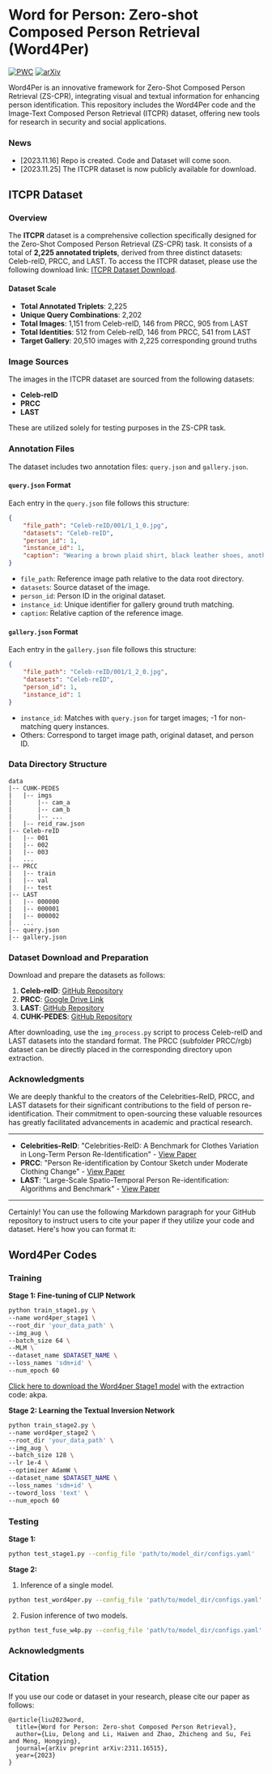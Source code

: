 # Word for Person: Zero-shot Composed Person Retrieval (Word4Per)
[![PWC](https://img.shields.io/endpoint.svg?url=https://paperswithcode.com/badge/word-for-person-zero-shot-composed-person/zero-shot-composed-person-retrieval-on-itcpr)](https://paperswithcode.com/sota/zero-shot-composed-person-retrieval-on-itcpr?p=word-for-person-zero-shot-composed-person)
[![arXiv](https://img.shields.io/badge/Arxiv-2311.16515-b31b1b.svg?logo=arXiv)](https://arxiv.org/abs/2311.16515)

Word4Per is an innovative framework for Zero-Shot Composed Person Retrieval (ZS-CPR), integrating visual and textual information for enhancing person identification. This repository includes the Word4Per code and the Image-Text Composed Person Retrieval (ITCPR) dataset, offering new tools for research in security and social applications.
### News
* [2023.11.16] Repo is created. Code and Dataset will come soon.
* [2023.11.25] The ITCPR dataset is now publicly available for download.



## ITCPR Dataset

### Overview

The **ITCPR** dataset is a comprehensive collection specifically designed for the Zero-Shot Composed Person Retrieval (ZS-CPR) task. It consists of a total of **2,225 annotated triplets**, derived from three distinct datasets: Celeb-reID, PRCC, and LAST. To access the ITCPR dataset, please use the following download link: [ITCPR Dataset Download](https://drive.google.com/file/d/1CTKxtkrDZ1b17TF5W0Kctylu1qGJ2sd2/view?usp=sharing). 

#### Dataset Scale
- **Total Annotated Triplets**: 2,225
- **Unique Query Combinations**: 2,202
- **Total Images**: 1,151 from Celeb-reID, 146 from PRCC, 905 from LAST
- **Total Identities**: 512 from Celeb-reID, 146 from PRCC, 541 from LAST
- **Target Gallery**: 20,510 images with 2,225 corresponding ground truths

### Image Sources
The images in the ITCPR dataset are sourced from the following datasets:
- **Celeb-reID**
- **PRCC**
- **LAST**

These are utilized solely for testing purposes in the ZS-CPR task.

### Annotation Files
The dataset includes two annotation files: `query.json` and `gallery.json`.

#### `query.json` Format
Each entry in the `query.json` file follows this structure:
```json
{
    "file_path": "Celeb-reID/001/1_1_0.jpg",
    "datasets": "Celeb-reID",
    "person_id": 1,
    "instance_id": 1,
    "caption": "Wearing a brown plaid shirt, black leather shoes, another dark gray T-shirt, another blue jeans"
}
```
- `file_path`: Reference image path relative to the data root directory.
- `datasets`: Source dataset of the image.
- `person_id`: Person ID in the original dataset.
- `instance_id`: Unique identifier for gallery ground truth matching.
- `caption`: Relative caption of the reference image.

#### `gallery.json` Format
Each entry in the `gallery.json` file follows this structure:
```json
{
    "file_path": "Celeb-reID/001/1_2_0.jpg",
    "datasets": "Celeb-reID",
    "person_id": 1,
    "instance_id": 1
}
```
- `instance_id`: Matches with `query.json` for target images; -1 for non-matching query instances.
- Others: Correspond to target image path, original dataset, and person ID.

### Data Directory Structure
```
data
|-- CUHK-PEDES
|   |-- imgs
|       |-- cam_a
|       |-- cam_b
|       |-- ...
|   |-- reid_raw.json
|-- Celeb-reID
|   |-- 001
|   |-- 002
|   |-- 003
|   ...
|-- PRCC
|   |-- train
|   |-- val
|   |-- test
|-- LAST
|   |-- 000000
|   |-- 000001
|   |-- 000002
|   ...
|-- query.json
|-- gallery.json

```

### Dataset Download and Preparation
Download and prepare the datasets as follows:

1. **Celeb-reID**: [GitHub Repository](https://github.com/Huang-3/Celeb-reID)
2. **PRCC**: [Google Drive Link](https://drive.google.com/file/d/1yTYawRm4ap3M-j0PjLQJ--xmZHseFDLz/view?usp=sharing)
3. **LAST**: [GitHub Repository](https://github.com/shuxjweb/last)
4. **CUHK-PEDES**: [GitHub Repository](https://github.com/ShuangLI59/Person-Search-with-Natural-Language-Description)

After downloading, use the `img_process.py` script to process Celeb-reID and LAST datasets into the standard format. The PRCC (subfolder PRCC/rgb) dataset can be directly placed in the corresponding directory upon extraction.

### Acknowledgments
We are deeply thankful to the creators of the Celebrities-ReID, PRCC, and LAST datasets for their significant contributions to the field of person re-identification. Their commitment to open-sourcing these valuable resources has greatly facilitated advancements in academic and practical research.

---
- **Celebrities-ReID**: "Celebrities-ReID: A Benchmark for Clothes Variation in Long-Term Person Re-Identification" - [View Paper](https://ieeexplore.ieee.org/document/8851957)
- **PRCC**: "Person Re-identification by Contour Sketch under Moderate Clothing Change" - [View Paper](https://arxiv.org/abs/2002.02295)
- **LAST**: "Large-Scale Spatio-Temporal Person Re-identification: Algorithms and Benchmark" - [View Paper](https://arxiv.org/abs/2105.15076)
---
Certainly! You can use the following Markdown paragraph for your GitHub repository to instruct users to cite your paper if they utilize your code and dataset. Here's how you can format it:

## Word4Per Codes

### Training
**Stage 1: Fine-tuning of CLIP Network**
```bash
python train_stage1.py \
--name word4per_stage1 \
--root_dir 'your_data_path' \
--img_aug \
--batch_size 64 \
--MLM \
--dataset_name $DATASET_NAME \
--loss_names 'sdm+id' \
--num_epoch 60
```
[Click here to download the Word4per Stage1 model](https://pan.baidu.com/s/12GvVP1yxyiLBe2mODQU6fw) with the extraction code: akpa.

**Stage 2: Learning the Textual Inversion Network**
```bash
python train_stage2.py \
--name word4per_stage2 \
--root_dir 'your_data_path' \
--img_aug \
--batch_size 128 \
--lr 1e-4 \
--optimizer AdamW \
--dataset_name $DATASET_NAME \
--loss_names 'sdm+id' \
--toword_loss 'text' \
--num_epoch 60
```

### Testing
**Stage 1:**
```bash
python test_stage1.py --config_file 'path/to/model_dir/configs.yaml'
```

**Stage 2:**
1. Inference of a single model.
```bash
python test_word4per.py --config_file 'path/to/model_dir/configs.yaml'
```
2. Fusion inference of two models.
```bash
python test_fuse_w4p.py --config_file 'path/to/model_dir/configs.yaml' --model2_file 'path/to/second_model_dir/best.pth'
```

### Acknowledgments


## Citation
If you use our code or dataset in your research, please cite our paper as follows:

```
@article{liu2023word,
  title={Word for Person: Zero-shot Composed Person Retrieval},
  author={Liu, Delong and Li, Haiwen and Zhao, Zhicheng and Su, Fei and Meng, Hongying},
  journal={arXiv preprint arXiv:2311.16515},
  year={2023}
}
```
